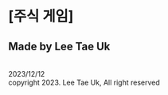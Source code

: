 # [주식 게임]<br/>
## Made by Lee Tae Uk<br/>
<br/>
2023/12/12
<br/>
copyright 2023. Lee Tae Uk, All right reserved

